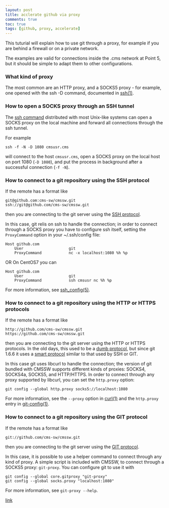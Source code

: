 ```yaml
---
layout: post
title: acclerate github via proxy
comments: true
toc: true
tags: [github, proxy, accelerate]
---
```


<p>This tuturial will explain how to use git through a proxy, for example if you are
behind a firewall or on a private network.</p>

<p>The examples are valid for connections inside the .cms network at Point 5, but it
should be simple to adapt them to other configurations.</p>

<h3 id="what-kind-of-proxy">What kind of proxy</h3>

<p>The most common are an HTTP proxy, and a SOCKS5 proxy - for example, one opened with
the ssh -D command, documented in <a href="http://www.openbsd.org/cgi-bin/man.cgi?query=ssh&amp;sektion=1">ssh(1)</a>.</p>

<h3 id="how-to-open-a-socks-proxy-through-an-ssh-tunnel">How to open a SOCKS proxy through an SSH tunnel</h3>

<p>The <a href="http://www.openssh.com/">ssh command</a> distributed with most Unix-like systems
can open a SOCKS proxy on the local machine and forward all connections through the
ssh tunnel.</p>

<p>For example</p>

<div class="language-plaintext highlighter-rouge"><div class="highlight"><pre class="highlight"><code>ssh -f -N -D 1080 cmsusr.cms
</code></pre></div></div>

<p>will connect to the host <code class="language-plaintext highlighter-rouge">cmsusr.cms</code>, open a SOCKS proxy on the local host on
port 1080 (<code class="language-plaintext highlighter-rouge">-D 1080</code>), and put the process in background after a successful
connection (<code class="language-plaintext highlighter-rouge">-f -N</code>).</p>

<h3 id="how-to-connect-to-a-git-repository-using-the-ssh-protocol">How to connect to a git repository using the SSH protocol</h3>

<p>If the remote has a format like</p>

<div class="language-plaintext highlighter-rouge"><div class="highlight"><pre class="highlight"><code>git@github.com:cms-sw/cmssw.git
ssh://git@github.com/cms-sw/cmssw.git
</code></pre></div></div>

<p>then you are connecting to the git server using the <a href="http://git-scm.com/book/en/Git-on-the-Server-The-Protocols#The-SSH-Protocol">SSH protocol</a>.</p>

<p>In this case, git relis on ssh to handle the connection; in order to connect
through a SOCKS proxy you have to configure ssh itself, setting the <code class="language-plaintext highlighter-rouge">ProxyCommand</code>
option in your ~/.ssh/config file:</p>

<div class="language-plaintext highlighter-rouge"><div class="highlight"><pre class="highlight"><code>Host github.com
    User                    git
    ProxyCommand            nc -x localhost:1080 %h %p
</code></pre></div></div>

<p>OR On CentOS7 you can</p>

<div class="language-plaintext highlighter-rouge"><div class="highlight"><pre class="highlight"><code>Host github.com
    User                    git
    ProxyCommand            ssh cmsusr nc %h %p
</code></pre></div></div>

<p>For more information, see <a href="http://www.openbsd.org/cgi-bin/man.cgi?query=ssh_config&amp;sektion=5&amp;manpath=OpenBSD+Current&amp;arch=amd64&amp;format=html">ssh_config(5)</a>.</p>

<h3 id="how-to-connect-to-a-git-repository-using-the-http-or-https-protocols">How to connect to a git repository using the HTTP or HTTPS protocols</h3>

<p>If the remote has a format like</p>

<div class="language-plaintext highlighter-rouge"><div class="highlight"><pre class="highlight"><code>http://github.com/cms-sw/cmssw.git
https://github.com/cms-sw/cmssw.git
</code></pre></div></div>

<p>then you are connecting to the git server using the HTTP or HTTPS protocols.
In the old days, this used to be a <a href="http://git-scm.com/book/en/Git-on-the-Server-The-Protocols#The-HTTP/S-Protocol">dumb protocol</a>,
but since git 1.6.6 it uses a <a href="http://git-scm.com/blog/2010/03/04/smart-http.html">smart protocol</a>
similar to that used by SSH or GIT.</p>

<p>In this case git uses libcurl to handle the connection; the version of git bundled
with CMSSW supports different kinds of proxies: SOCKS4, SOCKS4a, SOCKS5, and HTTP/HTTPS.
In order to connect through any proxy supported by libcurl, you can set the <code class="language-plaintext highlighter-rouge">http.proxy</code> 
option:</p>

<div class="language-plaintext highlighter-rouge"><div class="highlight"><pre class="highlight"><code>git config --global http.proxy socks5://localhost:1080
</code></pre></div></div>

<p>For more information, see the <code class="language-plaintext highlighter-rouge">--proxy</code> option in <a href="http://curl.haxx.se/docs/manpage.html">curl(1)</a>
and the <code class="language-plaintext highlighter-rouge">http.proxy</code> entry in <a href="https://www.kernel.org/pub/software/scm/git/docs/git-config.html">git-config(1)</a>.</p>

<h3 id="how-to-connect-to-a-git-repository-using-the-git-protocol">How to connect to a git repository using the GIT protocol</h3>

<p>If the remote has a format like</p>

<div class="language-plaintext highlighter-rouge"><div class="highlight"><pre class="highlight"><code>git://github.com/cms-sw/cmssw.git
</code></pre></div></div>

<p>then you are connecting to the git server using the <a href="git-scm.com/book/en/Git-on-the-Server-The-Protocols#The-Git-Protocol">GIT protocol</a>.</p>

<p>In this case, it is possible to use a helper command to connect through any kind of proxy.
A simple script is included with CMSSW, to connect through a SOCKS5 proxy: <code class="language-plaintext highlighter-rouge">git-proxy</code>.
You can configure git to use it with</p>

<div class="language-plaintext highlighter-rouge"><div class="highlight"><pre class="highlight"><code>git config --global core.gitproxy "git-proxy"
git config --global socks.proxy "localhost:1080"
</code></pre></div></div>

<p>For more information, see <code class="language-plaintext highlighter-rouge">git-proxy --help</code>.</p>

[link](https://www.cnblogs.com/StevenWind/p/11735352.html)